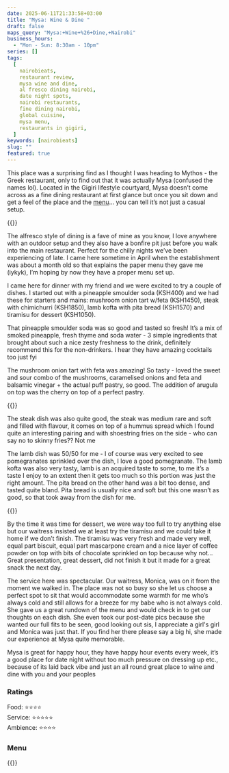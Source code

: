 ```yaml
---
date: 2025-06-11T21:33:58+03:00
title: "Mysa: Wine & Dine "
draft: false
maps_query: "Mysa:+Wine+%26+Dine,+Nairobi"
business_hours:
  - "Mon - Sun: 8:30am - 10pm"
series: []
tags:
  [
    nairobieats,
    restaurant review,
    mysa wine and dine,
    al fresco dining nairobi,
    date night spots,
    nairobi restaurants,
    fine dining nairobi,
    global cuisine,
    mysa menu,
    restaurants in gigiri,
  ]
keywords: [nairobieats]
slug: ""
featured: true
---
```


This place was a surprising find as I thought I was heading to Mythos - the Greek restaurant, only to find out that it was actually Mysa (confused the names lol). Located in the Gigiri lifestyle courtyard, Mysa doesn’t come across as a fine dining restaurant at first glance but once you sit down and get a feel of the place and the [menu](#menu)… you can tell it’s not just a casual setup.

{{<image-gallery key="mysa" titles="mysa-01 mysa-02 mysa-03">}}

The alfresco style of dining is a fave of mine as you know, I love anywhere with an outdoor setup and they also have a bonfire pit just before you walk into the main restaurant. Perfect for the chilly nights we’ve been experiencing of late. I came here sometime in April when the establishment was about a month old so that explains the paper menu they gave me (iykyk), I’m hoping by now they have a proper menu set up.

I came here for dinner with my friend and we were excited to try a couple of dishes. I started out with a pineapple smoulder soda (KSH400) and we had these for starters and mains: mushroom onion tart w/feta (KSH1450), steak with chimichurri (KSH1850), lamb kofta with pita bread (KSH1570) and tiramisu for dessert (KSH1050).

That pineapple smoulder soda was so good and tasted so fresh! It’s a mix of smoked pineapple, fresh thyme and soda water - 3 simple ingredients that brought about such a nice zesty freshness to the drink, definitely recommend this for the non-drinkers. I hear they have amazing cocktails too just fyi

The mushroom onion tart with feta was amazing! So tasty - loved the sweet and sour combo of the mushrooms, caramelised onions and feta and balsamic vinegar + the actual puff pastry, so good. The addition of arugula on top was the cherry on top of a perfect pastry.

{{<image-gallery key="mysa" titles="mysa-04 mysa-05 mysa-06">}}

The steak dish was also quite good, the steak was medium rare and soft and filled with flavour, it comes on top of a hummus spread which I found quite an interesting pairing and with shoestring fries on the side - who can say no to skinny fries?? Not me

The lamb dish was 50/50 for me - I of course was very excited to see pomegranates sprinkled over the dish, I love a good pomegranate. The lamb kofta was also very tasty, lamb is an acquired taste to some, to me it’s a taste I enjoy to an extent then it gets too much so this portion was just the right amount. The pita bread on the other hand was a bit too dense, and tasted quite bland. Pita bread is usually nice and soft but this one wasn’t as good, so that took away from the dish for me.

{{<image-gallery key="mysa" titles="mysa-07 mysa-08 mysa-09 mysa-10">}}

By the time it was time for dessert, we were way too full to try anything else but our waitress insisted we at least try the tiramisu and we could take it home if we don’t finish. The tiramisu was very fresh and made very well, equal part biscuit, equal part mascarpone cream and a nice layer of coffee powder on top with bits of chocolate sprinkled on top because why not… Great presentation, great dessert, did not finish it but it made for a great snack the next day.

The service here was spectacular. Our waitress, Monica, was on it from the moment we walked in. The place was not so busy so she let us choose a perfect spot to sit that would accommodate some warmth for me who’s always cold and still allows for a breeze for my babe who is not always cold. She gave us a great rundown of the menu and would check in to get our thoughts on each dish. She even took our post-date pics because she wanted our full fits to be seen, good looking out sis, I appreciate a girl's girl and Monica was just that. If you find her there please say a big hi, she made our experience at Mysa quite memorable.

Mysa is great for happy hour, they have happy hour events every week, it’s a good place for date night without too much pressure on dressing up etc., because of its laid back vibe and just an all round great place to wine and dine with you and your peoples

### Ratings

Food: ⭐️⭐️⭐️⭐️<br>
Service: ⭐️️⭐️⭐️⭐️⭐️<br>
Ambience: ⭐⭐️⭐️⭐️<br>

### Menu

{{<remote-image-gallery key="mysa-menu">}}
